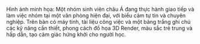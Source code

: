 Hình ảnh minh họa: Một nhóm sinh viên châu Á đang thực hành giao tiếp và làm việc nhóm tại một văn phòng hiện đại, với biểu cảm tự tin và chuyên nghiệp. Trên bàn có máy tính, tài liệu công việc và một bảng trắng ghi chú các kỹ năng cần thiết, phong cách đồ họa 3D Render, màu sắc trẻ trung và hấp dẫn, tạo cảm giác hứng khởi cho người học.